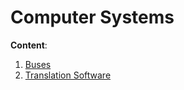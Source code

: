 # Computer Systems

**Content**:
1) [Buses](Buses.md)
2) [Translation Software](TranslationSoftware.md)